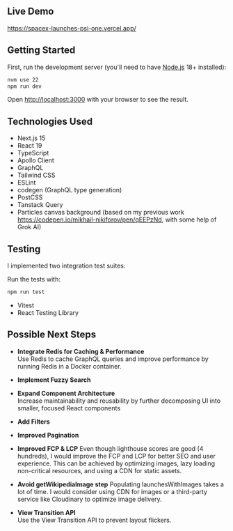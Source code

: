 ## Live Demo
https://spacex-launches-psi-one.vercel.app/

## Getting Started

First, run the development server (you'll need to have [Node.js](https://nodejs.org/) 18+ installed):

```bash
nvm use 22
npm run dev
```

Open [http://localhost:3000](http://localhost:3000) with your browser to see the result.

## Technologies Used

- Next.js 15
- React 19
- TypeScript
- Apollo Client
- GraphQL
- Tailwind CSS
- ESLint
- codegen (GraphQL type generation)
- PostCSS
- Tanstack Query
- Particles canvas background (based on my previous work https://codepen.io/mikhail-nikiforov/pen/qEEPzNd, with some help of Grok AI)

## Testing

I implemented two integration test suites:

Run the tests with:

```bash
npm run test
```

- Vitest
- React Testing Library

## Possible Next Steps

- **Integrate Redis for Caching & Performance**  
    Use Redis to cache GraphQL queries and improve performance by running Redis in a Docker container.

- **Implement Fuzzy Search**

- **Expand Component Architecture**  
  Increase maintainability and reusability by further decomposing UI into smaller, focused React components

- **Add Filters**

- **Improved Pagination**

- **Improved FCP & LCP**
Even though lighthouse scores are good (4 hundreds), I would improve the FCP and LCP for better SEO and user experience. This can be achieved by optimizing images, lazy loading non-critical resources, and using a CDN for static assets.

- **Avoid getWikipediaImage step**
Populating launchesWithImages takes a lot of time. I would consider using CDN for images or a third-party service like Cloudinary to optimize image delivery.

- **View Transition API**  
Use the View Transition API to prevent layout flickers.
